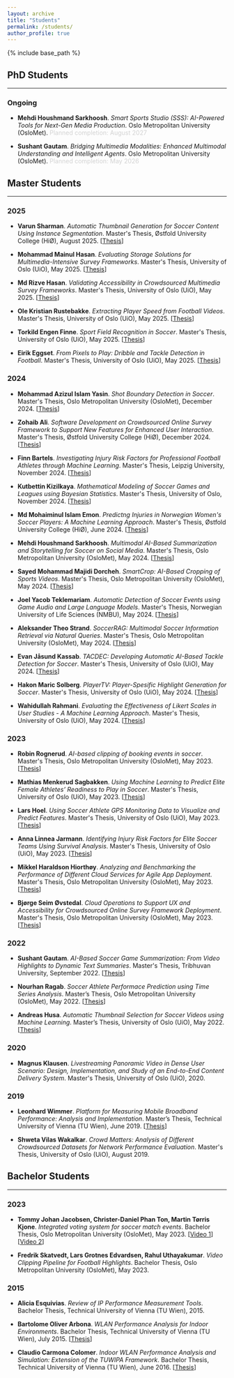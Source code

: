 ```yaml
---
layout: archive
title: "Students"
permalink: /students/
author_profile: true
---
```


{% include base_path %}


## PhD Students 
---

### Ongoing

- **Mehdi Houshmand Sarkhoosh**. _Smart Sports Studio (SSS): AI-Powered Tools for Next-Gen Media Production_. Oslo Metropolitan University (OsloMet). <span style="color: lightgray;">Planned completion:  August 2027</span>

- **Sushant Gautam**. _Bridging Multimedia Modalities: Enhanced Multimodal Understanding and Intelligent Agents_. Oslo Metropolitan University (OsloMet). <span style="color: lightgray;">Planned completion:  May 2026</span>


## Master Students
---

### 2025

- **Varun Sharman**. _Automatic Thumbnail Generation for Soccer Content Using Instance Segmentation_. Master's Thesis, Østfold University College (HiØ), August 2025. [[Thesis](https://home.simula.no/~paalh/students/2025-HiOF-VarunSharman.pdf)]

- **Mohammad Mainul Hasan**. _Evaluating Storage Solutions for Multimedia-Intensive Survey Frameworks_. Master's Thesis, University of Oslo (UiO), May 2025. [[Thesis](https://home.simula.no/~paalh/students/2025-UiO-MohammadMainulHasan.pdf)]

- **Md Rizve Hasan**. _Validating Accessibility in Crowdsourced Multimedia Survey Frameworks_. Master's Thesis, University of Oslo (UiO), May 2025. [[Thesis](https://home.simula.no/~paalh/students/2025-UiO-MdRizveHasan.pdf)]

- **Ole Kristian Rustebakke**. _Extracting Player Speed from Football Videos_. Master's Thesis, University of Oslo (UiO), May 2025. [[Thesis](https://home.simula.no/~paalh/students/2025-UiO-OleKristianRustebakke.pdf)]

- **Torkild Engen Finne**. _Sport Field Recognition in Soccer_. Master's Thesis, University of Oslo (UiO), May 2025. [[Thesis](https://home.simula.no/~paalh/students/2025-UiO-TorkildEngenFinne.pdf)]

- **Eirik Eggset**. _From Pixels to Play: Dribble and Tackle Detection in Football_. Master's Thesis, University of Oslo (UiO), May 2025. [[Thesis](https://home.simula.no/~paalh/students/2025-UiO-EirikEggset.pdf)]


### 2024

- **Mohammad Azizul Islam Yasin**. _Shot Boundary Detection in Soccer_. Master's Thesis, Oslo Metropolitan University (OsloMet), December 2024. [[Thesis](https://home.simula.no/~paalh/students/2024-OsloMet-MohammadAzizulYasin)]

- **Zohaib Ali**. _Software Development on Crowdsourced Online Survey Framework to Support New Features for Enhanced User Interaction_. Master's Thesis, Østfold University College (HiØ), December 2024. [[Thesis](https://home.simula.no/~paalh/students/2024-HIOF-ZohaibAli.pdf)]

- **Finn Bartels**. _Investigating Injury Risk Factors for Professional Football Athletes through Machine Learning_. Master's Thesis, Leipzig University, November 2024. [[Thesis](https://home.simula.no/~paalh/students/2024-Leipzig-FinnBartels.pdf)]

- **Kutbettin Kizilkaya**. _Mathematical Modeling of Soccer Games and Leagues using Bayesian Statistics_. Master's Thesis, University of Oslo, November 2024. [[Thesis](https://home.simula.no/~paalh/students/2024-UiO-KutbettinKizilkaya.pdf)]

- **Md Mohaiminul Islam Emon**. _Predictng Injuries in Norwegian Women's Soccer Players: A Machine Learning Approach_. Master's Thesis, Østfold University College (HiØ), June 2024. [[Thesis](https://home.simula.no/~paalh/students/2024-HIOF-MdMohaiminulIslamEmon.pdf)]

- **Mehdi Houshmand Sarkhoosh**. _Multimodal AI-Based Summarization and Storytelling for Soccer on Social Media_. Master's Thesis, Oslo Metropolitan University (OsloMet), May 2024. [[Thesis](https://home.simula.no/~paalh/students/2024-OsloMet-MehdiHoushmandSarkhoosh.pdf)]

- **Sayed Mohammad Majidi Dorcheh**. _SmartCrop: AI-Based Cropping of Sports Videos_. Master's Thesis, Oslo Metropolitan University (OsloMet), May 2024. [[Thesis](https://home.simula.no/~paalh/students/2024-OsloMet-MajidiDorchehSayedMohammad.pdf)]

- **Joel Yacob Teklemariam**. _Automatic Detection of Soccer Events using Game Audio and Large Language Models_. Master's Thesis, Norwegian University of Life Sciences (NMBU), May 2024. [[Thesis](https://home.simula.no/~paalh/students/2024-NMBU-JoelYacobTeklemariam.pdf)]

- **Aleksander Theo Strand**. _SoccerRAG: Multimodal Soccer Information Retrieval via Natural Queries_. Master's Thesis, Oslo Metropolitan University (OsloMet), May 2024. [[Thesis](https://home.simula.no/~paalh/students/2024-OsloMet-AleksanderTheoStrand.pdf)]

- **Evan Jåsund Kassab**. _TACDEC: Developing Automatic AI-Based Tackle Detection for Soccer_. Master's Thesis, University of Oslo (UiO), May 2024. [[Thesis](https://home.simula.no/~paalh/students/2024-UIO-EvanJasundKassab.pdf)]

- **Hakon Maric Solberg**. _PlayerTV: Player-Spesific Highlight Generation for Soccer_. Master's Thesis, University of Oslo (UiO), May 2024. [[Thesis](https://home.simula.no/~paalh/students/2024-UIO-HakonMaricSolberg.pdf)]

- **Wahidullah Rahmani**. _Evaluating the Effectiveness of Likert Scales in User Studies - A Machine Learning Approach_. Master's Thesis, University of Oslo (UiO), May 2024. [[Thesis](https://home.simula.no/~paalh/students/2024-UiO-WahidullahRahmani.pdf)]


### 2023

- **Robin Rognerud**. _AI-based clipping of booking events in soccer_. Master's Thesis, Oslo Metropolitan University (OsloMet), May 2023. [[Thesis](https://home.simula.no/~paalh/students/RobinRognerud-OsloMet-2023.pdf)]

- **Mathias Menkerud Sagbakken**. _Using Machine Learning to Predict Elite Female Athletes’ Readiness to Play in Soccer_. Master's Thesis, University of Oslo (UiO), May 2023. [[Thesis](https://home.simula.no/~paalh/students/MathiasMSagbakken-UiO-2023.pdf)]

- **Lars Hoel**. _Using Soccer Athlete GPS Monitoring Data to Visualize and Predict Features_. Master's Thesis, University of Oslo (UiO), May 2023. [[Thesis](https://home.simula.no/~paalh/students/LarsHoel-UiO.2023.pdf)]

- **Anna Linnea Jarmann**. _Identifying Injury Risk Factors for Elite Soccer Teams Using Survival Analysis_. Master's Thesis, University of Oslo (UiO), May 2023. [[Thesis](https://home.simula.no/~paalh/students/AnnaLJarmann-UiO-2023.pdf)]

- **Mikkel Haraldson Hiorthøy**. _Analyzing and Benchmarking the Performance of Different Cloud Services for Agile App Deployment_. Master's Thesis, Oslo Metropolitan University (OsloMet), May 2023. [[Thesis](https://home.simula.no/~paalh/students/MikkelHiorthy-OsloMeet-2023.pdf)]

- **Bjørge Seim Øvstedal**. _Cloud Operations to Support UX and Accessibility for Crowdsourced Online Survey Framework Deployment_. Master's Thesis, Oslo Metropolitan University (OsloMet), May 2023. [[Thesis](https://home.simula.no/~paalh/students/BjorgeSeimOvstedal-OsloMet-2023.pdf)]


### 2022

- **Sushant Gautam**. _AI-Based Soccer Game Summarization: From Video Highlights to Dynamic Text Summaries_. Master's Thesis, Tribhuvan University, September 2022. [[Thesis](https://home.simula.no/~paalh/students/SushantGautam-2022-TribhuvanUniversity.pdf)]

- **Nourhan Ragab**. _Soccer Athlete Performace Prediction using Time Series Analysis_. Master’s Thesis, Oslo Metropolitan University (OsloMet), May 2022. [[Thesis](https://home.simula.no/~paalh/students/NourhanRagab-OsloMet-2022.pdf)]

- **Andreas Husa**. _Automatic Thumbnail Selection for Soccer Videos using Machine Learning_. Master’s Thesis, University of Oslo (UiO), May 2022. [[Thesis](https://home.simula.no/~paalh/students/AndreasHusa-UiO-2022.pdf)]


### 2020

- **Magnus Klausen**. _Livestreaming Panoramic Video in Dense User Scenario: Design, Implementation, and Study of an End-to-End Content Delivery System_. Master's Thesis, University of Oslo (UiO), 2020.


### 2019

- **Leonhard Wimmer**. _Platform for Measuring Mobile Broadband Performance: Analysis and Implementation_. Master’s Thesis, Technical University of Vienna (TU Wien), June 2019. [[Thesis](http://hdl.handle.net/20.500.12708/8623)] <!-- DOI: https://doi.org/10.34726/hss.2019.43628 -->

- **Shweta Vilas Wakalkar**. _Crowd Matters: Analysis of Different Crowdsourced Datasets for Network Performance Evaluation_. Master's Thesis, University of Oslo (UiO), August 2019.



## Bachelor Students
---

### 2023

- **Tommy Johan Jacobsen, Christer-Daniel Phan Ton, Martin Tørris Kjone**. _Integrated voting system for soccer match events_. Bachelor Thesis, Oslo Metropolitan University (OsloMet), May 2023. [[Video 1](https://www.youtube.com/watch?v=T57W_hHvogg)] [[Video 2](https://www.youtube.com/watch?v=9UMDUv_vXno)]

- **Fredrik Skatvedt, Lars Grotnes Edvardsen, Rahul Uthayakumar**. _Video Clipping Pipeline for Football Highlights_. Bachelor Thesis, Oslo Metropolitan University (OsloMet), May 2023.


### 2015

- **Alicia Esquivias**. _Review of IP Performance Measurement Tools_. Bachelor Thesis, Technical University of Vienna (TU Wien), 2015.

- **Bartolome Oliver Arbona**. _WLAN Performance Analysis for Indoor Environments_. Bachelor Thesis, Technical University of Vienna (TU Wien), July 2015. [[Thesis](https://hdl.handle.net/2117/77515)] <!-- PDF: https://upcommons.upc.edu/bitstream/handle/2117/77515/Oliver_Thesis_Final_Version.pdf -->

- **Claudio Carmona Colomer**. _Indoor WLAN Performance Analysis and Simulation: Extension of the TUWIPA Framework_. Bachelor Thesis, Technical University of Vienna (TU Wien), June 2016. [[Thesis](https://hdl.handle.net/2117/98718)] <!-- PDF: https://upcommons.upc.edu/bitstreams/d5a42737-bb67-4a48-bbf8-87fb42a365d5/download -->
